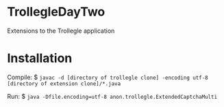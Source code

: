 # TrollegleDayTwo
Extensions to the Trollegle application

# Installation 
Compile: $ `javac -d [directory of trollegle clone] -encoding utf-8 [directory of extension clone]/*.java`

Run: $ `java -Dfile.encoding=utf-8 anon.trollegle.ExtendedCaptchaMulti`
